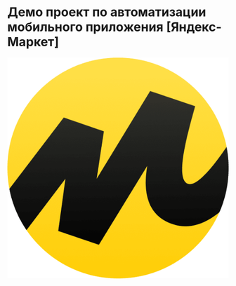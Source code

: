 # Демо проект по автоматизации мобильного приложения [**Яндекс-Маркет**]

<p align="center">
<img title="Яндекс-Маркет" src="images/logo/logo.png">
</p>





